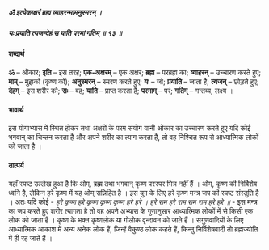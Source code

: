 ##### ॐ इत्येकाक्षरं ब्रह्म व्याहरन्मामनुस्मरन् ।
##### यः प्रयाति त्यजन्देहं स याति परमां गतिम् ॥ १३ ॥

#### शब्दार्थ

**ॐ** – ओंकार; **इति** – इस तरह; **एक-अक्षरम्** – एक अक्षर; **ब्रह्म** – परब्रह्म का; **व्याहरन्** – उच्चारण करते हुए; **माम्** – मुझको (कृष्ण को); **अनुस्मरन्** – स्मरण करते हुए; **यः** – जो; **प्रयाति** – जाता है; **त्यजन्** – छोड़ते हुए; **देहम्** – इस शरीर को; **सः** – वह; **याति** – प्राप्त करता है; **परमाम्** – परं; **गतिम्** – गन्तव्य, लक्ष्य ।

#### भावार्थ

इस योगाभ्यास में स्थित होकर तथा अक्षरों के परम संयोग यानी ओंकार का उच्चारण करते हुए यदि कोई भगवान् का चिन्तन करता है और अपने शरीर का त्याग करता है, तो वह निश्चित रूप से आध्यात्मिक लोकों को जाता है ।

#### तात्पर्य

यहाँ स्पष्ट उल्लेख हुआ है कि ओम्, ब्रह्म तथा भगवान् कृष्ण परस्पर भिन्न नहीं हैं । ओम्, कृष्ण की निर्विशेष ध्वनि है, लेकिन हरे कृष्ण में यह ओम् सन्निहित है । इस युग के लिए हरे कृष्ण मन्त्र जप की स्पष्ट संस्तुति है । अतः यदि कोई - *हरे कृष्ण हरे कृष्ण कृष्ण कृष्ण हरे हरे । हरे राम हरे राम राम राम हरे हरे ॥* - इस मन्त्र का जप करते हुए शरीर त्यागता है तो वह अपने अभ्यास के गुणानुसार आध्यात्मिक लोकों में से किसी एक लोक को जाता है । कृष्ण के भक्त कृष्णलोक या गोलोक वृन्दावन को जाते हैं । सगुणवादियों के लिए आध्यात्मिक आकाश में अन्य अनेक लोक हैं, जिन्हें वैकुण्ठ लोक कहते हैं, किन्तु निर्विशेषवादी तो ब्रह्मज्योति में ही रह जाते हैं ।